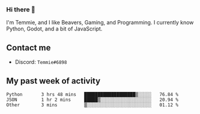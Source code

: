 ### Hi there 👋
I'm Temmie, and I like Beavers, Gaming, and Programming. I currently know Python, Godot, and a bit of JavaScript.

## Contact me
* Discord: `Temmie#6898`

## My past week of activity
<!--START_SECTION:waka-->

```text
Python       3 hrs 48 mins   ███████████████████▒░░░░░   76.84 %
JSON         1 hr 2 mins     █████▒░░░░░░░░░░░░░░░░░░░   20.94 %
Other        3 mins          ▒░░░░░░░░░░░░░░░░░░░░░░░░   01.12 %
```

<!--END_SECTION:waka-->
